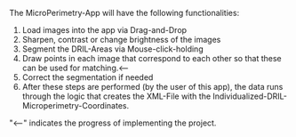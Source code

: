 The MicroPerimetry-App will have the following functionalities: 
1. Load images into the app via Drag-and-Drop
2. Sharpen, contrast or change brightness of the images
3. Segment the DRIL-Areas via Mouse-click-holding
4. Draw points in each image that correspond to each other so that these can be used for matching.<--
5. Correct the segmentation if needed
6. After these steps are performed (by the user of this app), the data runs through the logic that creates the XML-File with the Individualized-DRIL-Microperimetry-Coordinates.

"<--" indicates the progress of implementing the project. 
